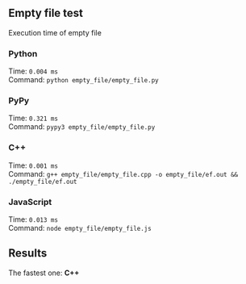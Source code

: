 ## Empty file test 
Execution time of empty file

### Python
Time: `0.004 ms`<br>
Command: `python empty_file/empty_file.py`

### PyPy
Time: `0.321 ms` <br>
Command: `pypy3 empty_file/empty_file.py`

### C++
Time: `0.001 ms`<br>
Command: `g++ empty_file/empty_file.cpp -o empty_file/ef.out && ./empty_file/ef.out`

### JavaScript
Time: `0.013 ms` <br>
Command: `node empty_file/empty_file.js`

## Results
The fastest one: **C++**